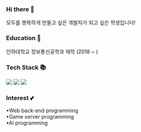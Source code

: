 ### Hi there 👋
모두를 행복하게 만들고 싶은 개발자가 되고 싶은 학생입니다!

### Education 🏫
인하대학교 정보통신공학과 재학 (2018 ~ ) 

### Tech Stack 📚
<img src="https://img.shields.io/badge/Python-3776AB?style=for-the-badge&logo=Python&logoColor=white"> <img src="https://img.shields.io/badge/C++-00599C?style=for-the-badge&logo=C++&logoColor=white"> <img src="https://img.shields.io/badge/C-A8B9CC?style=for-the-badge&logo=C&logoColor=white">

### Interest 💕
 •Web back-end programming   
 •Game server programming   
 •AI programming
  
<!--
**rabbit0711/rabbit0711** is a ✨ _special_ ✨ repository because its `README.md` (this file) appears on your GitHub profile.

Here are some ideas to get you started:

- 🔭 I’m currently working on ...
- 🌱 I’m currently learning ...
- 👯 I’m looking to collaborate on ...
- 🤔 I’m looking for help with ...
- 💬 Ask me about ...
- 📫 How to reach me: ...
- 😄 Pronouns: ...
- ⚡ Fun fact: ...
-->
